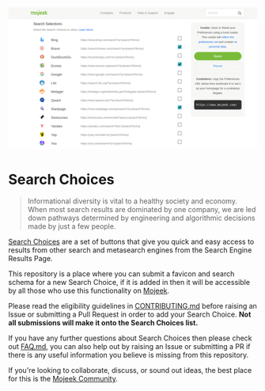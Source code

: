 <img src="./assets/choices_header.png">

# Search Choices

> Informational diversity is vital to a healthy society and economy. When most search results are dominated by one company, we are led down pathways determined by engineering and algorithmic decisions made by just a few people.

[Search Choices](https://blog.mojeek.com/2022/02/search-choices-enable-freedom-to-seek.html) are a set of buttons that give you quick and easy access to results from other search and metasearch engines from the Search Engine Results Page. 

This repository is a place where you can submit a favicon and search schema for a new Search Choice, if it is added in then it will be accessible by all those who use this functionality on [Mojeek](https://www.mojeek.com/). 

Please read the eligibility guidelines in [CONTRIBUTING.md](./CONTRIBUTING.md) before raising an Issue or submitting a Pull Request in order to add your Search Choice. **Not all submissions will make it onto the Search Choices list.** 

If you have any further questions about Search Choices then please check out [FAQ.md](./FAQ.md), you can also help out by raising an Issue or submitting a PR if there is any useful information you believe is missing from this repository. 

If you're looking to collaborate, discuss, or sound out ideas, the best place for this is the [Mojeek Community](https://community.mojeek.com/).
